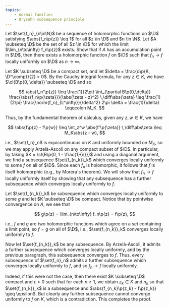 ```yaml
---
topics:
    - normal families
    - Urysohn subsequence principle
---
```


<problem>

Let $\set{f_n}_{n\in\N}$ be a sequence of holomorphic functions on $\D$ satisfying $\abs{f_n\p{z}} \leq 1$ for all $z \in \D$ and $n \in \N$. Let $A \subseteq \D$ be the set of all $z \in \D$ for which the limit $\lim_{n\to\infty} f_n\p{z}$ exists. Show that if $A$ has an accumulation point in $\D$, then there exists a holomorphic function $f$ on $\D$ such that $f_n \to f$ locally uniformly on $\D$ as $n \to \infty$.

</problem>

<solution>

Let $K \subseteq \D$ be a compact set, and let $\delta = \frac{d\p{K, \D^\comp}}{2} > 0$. By the Cauchy integral formula, for any $z \in K$, we have $\cl{B\p{0, \delta}} \subseteq \D$ and so

$$
\abs{f_n'\p{z}}
    \leq \frac{1}{2\pi} \int_{\partial B\p{0,\delta}} \frac{\abs{f_n\p{\zeta}}}{\abs{\zeta - z}^2} \,\diff\abs{\zeta}
    \leq \frac{1}{2\pi} \frac{\norm{f_n}_{L^\infty}}{\delta^2} 2\pi \delta
    = \frac{1}{\delta}
    \eqqcolon M_K.
$$

Thus, by the fundamental theorem of calculus, given any $z, w \in K$, we have

$$
\abs{f\p{z} - f\p{w}}
    \leq \int_z^w \abs{f'\p{\zeta}} \,\diff\abs\zeta
    \leq M_K\abs{z - w},
$$

i.e., $\set{f_n}_n$ is equicontinuous on $K$ and uniformly bounded on $M_K$, so we may apply Arzelà-Ascoli on any compact subset of $\D$. In particular, by taking $K = \cl{B\p{0, 1 - \frac{1}{n}}}$ and using a diagonal argument, we find a subsequence $\set{f_{n_k}}_k$ which converges locally uniformly to some $f$ on all of $\D$. Since each $f_n$ is holomorphic, it follows that $f$ is itself holomorphic (e.g., by Morera's theorem). We will show that $f_n \to f$ locally uniformly itself by showing that any subsequence has a further subsequence which converges locally uniformly to $f$.

Let $\set{f_{n_k}}_k$ be subsequence which converges locally uniformly to some $g$ and let $K \subseteq \D$ be compact. Notice that by pointwise convergence on $A$, we see that

$$
g\p{z} = \lim_{n\to\infty} f_n\p{z} = f\p{z},
$$

i.e., $f$ and $g$ are two holomorphic functions which agree on a set containing a limit point, so $f = g$ on all of $\D$, i.e., $\set{f_{n_k}}_k$ converges locally uniformly to $f$.

Now let $\set{f_{n_k}}_k$ be any subsequence. By Arzelà-Ascoli, it admits a further subsequence which converges locally uniformly, and by the previous paragraph, this subsequence converges to $f$. Thus, every subsequence of $\set{f_n}_n$ admits a further subsequence which converges locally uniformly to $f$, and so $f_n \to f$ locally uniformly.

Indeed, if this were not the case, then there exist $K \subseteq \D$ compact and $\epsilon > 0$ such that for each $n \geq 1$, we obtain $z_k \in K$ and $n_k$ so that $\set{f_{n_k}}_k$ is a subsequence and $\abs{f_{n_k}\p{z_k} - f\p{z_k}} \geq \epsilon$. But clearly any further subsequence cannot converge uniformly to $f$ on $K$, which is a contradiction. This completes the proof.

</solution>
